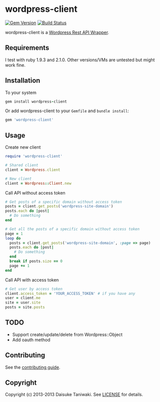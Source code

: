# wordpress-client

[![Gem Version](https://badge.fury.io/rb/wordpress-client.png)](https://rubygems.org/gems/wordpress-client) [![Build Status](https://travis-ci.org/dtaniwaki/wordpress-client.png)](https://travis-ci.org/dtaniwaki/wordpress-client)

wordpress-client is a [Wordpress Rest API Wrapper](http://developer.wordpress.com/docs/api/).

## Requirements

I test with ruby 1.9.3 and 2.1.0. Other versions/VMs are untested but might work fine.

## Installation

To your system

```ruby
gem install wordpress-client
```

Or add wordpress-client to your `Gemfile` and `bundle install`:

```ruby
gem 'wordpress-client'
```

## Usage

Create new client

```ruby
require 'wordpress-client'

# Shared client
client = Wordpress.client

# New client
client = Wordpress::Client.new
```

Call API without access token

```ruby
# Get posts of a specific domain without access token
posts = client.get_posts('wordpress-site-domain')
posts.each do |post|
  # Do something
end

# Get all the posts of a specific domain without access token
page = 1
loop do
  posts = client.get_posts('wordpress-site-domain', :page => page)
  posts.each do |post|
    # Do something
  end
  break if posts.size == 0
  page += 1
end
```

Call API with access token

```ruby
# Get user by access token
client.access_token = 'YOUR_ACCESS_TOKEN' # if you have any
user = client.me
site = user.site
posts = site.posts
```

## TODO
- Support create/update/delete from Wordpress::Object
- Add oauth method

## Contributing

See the [contributing guide](https://github.com/dtaniwaki/wordpress-client/blob/master/CONTRIBUTING.md).

## Copyright

Copyright (c) 2013-2013 Daisuke Taniwaki. See [LICENSE](https://github.com/dtaniwaki/wordpress-client/blob/master/LICENSE) for details.
